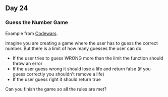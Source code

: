 ## Day 24 ##

### Guess the Number Game ###

Example from [Codewars](https://www.codewars.com/kata/finish-guess-the-number-game).

Imagine you are creating a game where the user has to guess the correct number. 
But there is a limit of how many guesses the user can do.

+ If the user tries to guess WRONG more than the limit the function should throw an error
+ If the user guess wrong it should lose a life and return false (if you guess correctly you shouldn't remove a life)
+ If the user guess right it should return true

Can you finish the game so all the rules are met?
